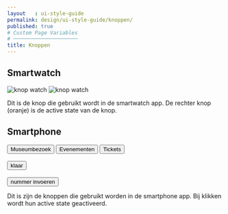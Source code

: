 ```yaml
---
layout   : ui-style-guide
permalink: design/ui-style-guide/knoppen/
published: true
# Custom Page Variables
# ─────────────────────
title: Knoppen
---
```

<h2>Smartwatch</h2>

<img src="../../../images/knop_watch.png" alt="knop watch" class="knop_watch">
<img src="../../../images/knop_watch_activate.png" alt="knop watch" class="knop_watch">

<p>Dit is de knop die gebruikt wordt in de smartwatch app. De rechter knop (oranje) is de active state van de knop. </p>

<h2>Smartphone</h2>


<button class="button_museumbezoek">Museumbezoek<i class="pijltje_white"></i></button>
<button class="button_museumbezoek">Evenementen</button>
<button class="button_museumbezoek">Tickets</button>
<br>
<br>
<button class="button_klaar">klaar</button>
<br>
<br>
<button class="button_nummer_invoeren">nummer invoeren</button>
<br>
<p>Dit is zijn de knoppen die gebruikt worden in de smartphone app. Bij klikken wordt hun active state geactiveerd. </p>


